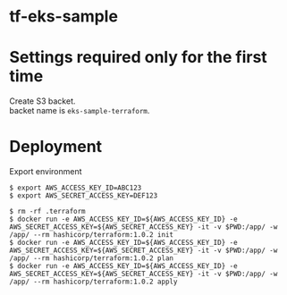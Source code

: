 # tf-eks-sample

# Settings required only for the first time
Create S3 backet.  
backet name is `eks-sample-terraform`.  


# Deployment

Export environment  
```
$ export AWS_ACCESS_KEY_ID=ABC123
$ export AWS_SECRET_ACCESS_KEY=DEF123
```

```
$ rm -rf .terraform
$ docker run -e AWS_ACCESS_KEY_ID=${AWS_ACCESS_KEY_ID} -e AWS_SECRET_ACCESS_KEY=${AWS_SECRET_ACCESS_KEY} -it -v $PWD:/app/ -w /app/ --rm hashicorp/terraform:1.0.2 init
$ docker run -e AWS_ACCESS_KEY_ID=${AWS_ACCESS_KEY_ID} -e AWS_SECRET_ACCESS_KEY=${AWS_SECRET_ACCESS_KEY} -it -v $PWD:/app/ -w /app/ --rm hashicorp/terraform:1.0.2 plan
$ docker run -e AWS_ACCESS_KEY_ID=${AWS_ACCESS_KEY_ID} -e AWS_SECRET_ACCESS_KEY=${AWS_SECRET_ACCESS_KEY} -it -v $PWD:/app/ -w /app/ --rm hashicorp/terraform:1.0.2 apply
```